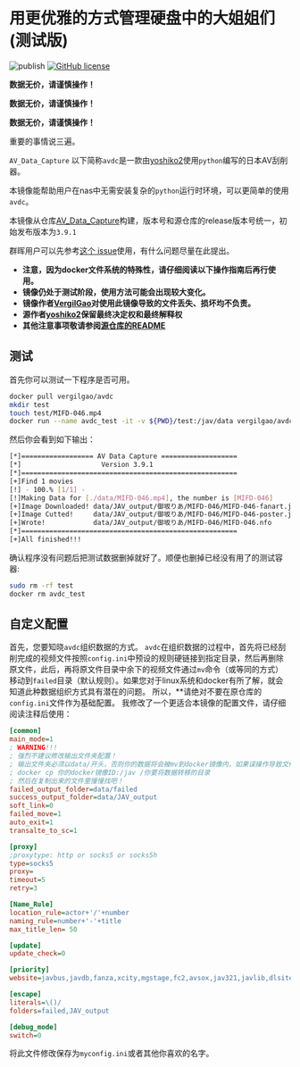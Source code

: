 # 用更优雅的方式管理硬盘中的大姐姐们(测试版)

![publish](https://github.com/VergilGao/docker-avdc/workflows/publish/badge.svg) [![GitHub license](https://img.shields.io/github/license/VergilGao/docker-avdc)](https://github.com/VergilGao/docker-avdc/blob/master/LICENSE)

**数据无价，请谨慎操作！**

**数据无价，请谨慎操作！**

**数据无价，请谨慎操作！**

重要的事情说三遍。

`AV_Data_Capture` 以下简称`avdc`是一款由[yoshiko2](https://github.com/yoshiko2)使用`python`编写的日本AV刮削器。

本镜像能帮助用户在nas中无需安装复杂的`python`运行时环境，可以更简单的使用`avdc`。

本镜像从仓库[AV_Data_Capture](https://github.com/yoshiko2/AV_Data_Capture)构建，版本号和源仓库的release版本号统一，初始发布版本为`3.9.1`

群晖用户可以先参考[这个 issue](https://github.com/VergilGao/docker-avdc/issues/2)使用，有什么问题尽量在此提出。

* **注意，因为docker文件系统的特殊性，请仔细阅读以下操作指南后再行使用。**
* **镜像仍处于测试阶段，使用方法可能会出现较大变化。**
* **镜像作者[VergilGao](https://github.com/VergilGao)对使用此镜像导致的文件丢失、损坏均不负责。**
* **源作者[yoshiko2](https://github.com/yoshiko2)保留最终决定权和最终解释权**  
* **其他注意事项敬请参阅[源仓库的README](https://github.com/yoshiko2/AV_Data_Capture/blob/master/README.md)**

## 测试

首先你可以测试一下程序是否可用。

```sh
docker pull vergilgao/avdc
mkdir test
touch test/MIFD-046.mp4
docker run --name avdc_test -it -v ${PWD}/test:/jav/data vergilgao/avdc 
```
然后你会看到如下输出：
```sh
[*]================== AV Data Capture ===================
[*]                    Version 3.9.1
[*]======================================================
[+]Find 1 movies
[!] - 100.% [1/1] -
[!]Making Data for [./data/MIFD-046.mp4], the number is [MIFD-046]
[+]Image Downloaded! data/JAV_output/御坂りあ/MIFD-046/MIFD-046-fanart.jpg
[+]Image Cutted!     data/JAV_output/御坂りあ/MIFD-046/MIFD-046-poster.jpg
[+]Wrote!            data/JAV_output/御坂りあ/MIFD-046/MIFD-046.nfo
[*]======================================================
[+]All finished!!!
```
确认程序没有问题后把测试数据删掉就好了。顺便也删掉已经没有用了的测试容器:
```sh
sudo rm -rf test
docker rm avdc_test
```

## 自定义配置

首先，您要知晓`avdc`组织数据的方式。
`avdc`在组织数据的过程中，首先将已经刮削完成的视频文件按照`config.ini`中预设的规则硬链接到指定目录，然后再删除原文件，此后，再将原文件目录中余下的视频文件通过`mv`命令（或等同的方式）移动到`failed`目录（默认规则）。如果您对于linux系统和docker有所了解，就会知道此种数据组织方式具有潜在的问题。
所以，**请绝对不要在原仓库的`config.ini`文件作为基础配置。
我修改了一个更适合本镜像的配置文件，请仔细阅读注释后使用：
```ini
[common]
main_mode=1
; WARNING!!!
; 强烈不建议修改输出文件夹配置！
; 输出文件夹必须以data/开头，否则你的数据将会被mv到docker镜像内，如果误操作导致文件消失，请使用
; docker cp 你的docker镜像ID:/jav /你要将数据转移的目录 
; 然后在复制出来的文件里慢慢找吧！
failed_output_folder=data/failed
success_output_folder=data/JAV_output
soft_link=0
failed_move=1
auto_exit=1
transalte_to_sc=1

[proxy]
;proxytype: http or socks5 or socks5h
type=socks5
proxy=
timeout=5
retry=3

[Name_Rule]
location_rule=actor+'/'+number
naming_rule=number+'-'+title
max_title_len= 50

[update]
update_check=0

[priority]
website=javbus,javdb,fanza,xcity,mgstage,fc2,avsox,jav321,javlib,dlsite

[escape]
literals=\()/
folders=failed,JAV_output

[debug_mode]
switch=0
```
将此文件修改保存为`myconfig.ini`或者其他你喜欢的名字。